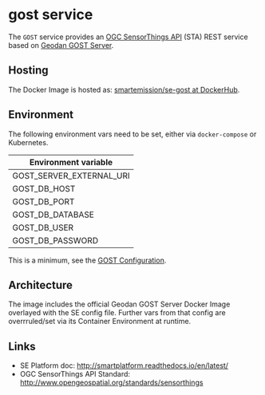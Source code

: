 # gost service

The `GOST` service provides an [OGC SensorThings API](http://www.opengeospatial.org/standards/sensorthings) (STA) REST service based
on [Geodan GOST Server](https://github.com/gost/server).

## Hosting

The Docker Image is hosted as: [smartemission/se-gost at DockerHub](https://hub.docker.com/r/smartemission/se-gost).

## Environment

The following environment vars need to be set, either via `docker-compose` or
Kubernetes.

|Environment variable|
|---|
|GOST_SERVER_EXTERNAL_URI|
|GOST_DB_HOST|
|GOST_DB_PORT|
|GOST_DB_DATABASE|
|GOST_DB_USER|
|GOST_DB_PASSWORD|

This is a minimum, see 
the [GOST Configuration](https://github.com/gost/docs/blob/master/gost_configuration.md).

## Architecture

The image includes the official Geodan GOST Server Docker Image overlayed with
the SE config file. Further vars from that config are overrruled/set via its 
Container Environment at runtime. 

## Links

* SE Platform doc: http://smartplatform.readthedocs.io/en/latest/
* OGC SensorThings API Standard: http://www.opengeospatial.org/standards/sensorthings
